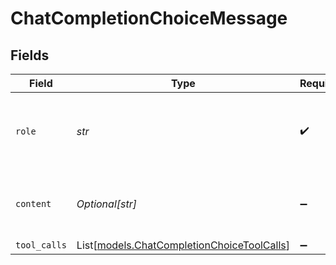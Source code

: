 # ChatCompletionChoiceMessage


## Fields

| Field                                                                                    | Type                                                                                     | Required                                                                                 | Description                                                                              |
| ---------------------------------------------------------------------------------------- | ---------------------------------------------------------------------------------------- | ---------------------------------------------------------------------------------------- | ---------------------------------------------------------------------------------------- |
| `role`                                                                                   | *str*                                                                                    | :heavy_check_mark:                                                                       | Role of the generated message author, in this case `assistant`.                          |
| `content`                                                                                | *Optional[str]*                                                                          | :heavy_minus_sign:                                                                       | The contents of the assistant message.                                                   |
| `tool_calls`                                                                             | List[[models.ChatCompletionChoiceToolCalls](../models/chatcompletionchoicetoolcalls.md)] | :heavy_minus_sign:                                                                       | N/A                                                                                      |